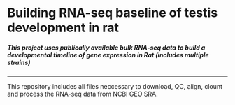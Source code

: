 # Building RNA-seq baseline of testis development in rat

##### This project uses publically available bulk RNA-seq data to build a developmental timeline of gene expression in Rat (includes multiple strains)


----

This repository includes all files neccessary to download, QC, align, clount and process the RNA-seq data from NCBI GEO SRA.

